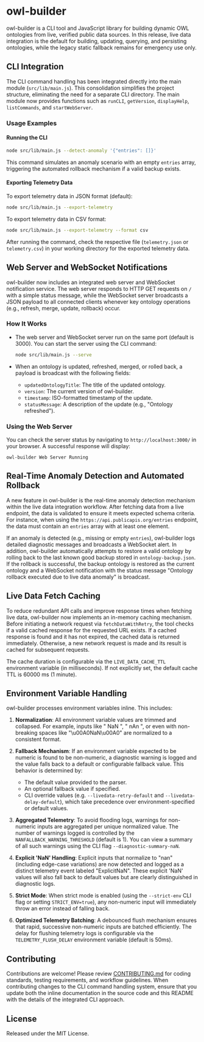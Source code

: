 # owl-builder

owl-builder is a CLI tool and JavaScript library for building dynamic OWL ontologies from live, verified public data sources. In this release, live data integration is the default for building, updating, querying, and persisting ontologies, while the legacy static fallback remains for emergency use only.

## CLI Integration

The CLI command handling has been integrated directly into the main module (`src/lib/main.js`). This consolidation simplifies the project structure, eliminating the need for a separate CLI directory. The main module now provides functions such as `runCLI`, `getVersion`, `displayHelp`, `listCommands`, and `startWebServer`.

### Usage Examples

#### Running the CLI

```bash
node src/lib/main.js --detect-anomaly '{"entries": []}'
```

This command simulates an anomaly scenario with an empty `entries` array, triggering the automated rollback mechanism if a valid backup exists.

#### Exporting Telemetry Data

To export telemetry data in JSON format (default):

```bash
node src/lib/main.js --export-telemetry
```

To export telemetry data in CSV format:

```bash
node src/lib/main.js --export-telemetry --format csv
```

After running the command, check the respective file (`telemetry.json` or `telemetry.csv`) in your working directory for the exported telemetry data.

## Web Server and WebSocket Notifications

owl-builder now includes an integrated web server and WebSocket notification service. The web server responds to HTTP GET requests on `/` with a simple status message, while the WebSocket server broadcasts a JSON payload to all connected clients whenever key ontology operations (e.g., refresh, merge, update, rollback) occur.

### How It Works

- The web server and WebSocket server run on the same port (default is 3000). You can start the server using the CLI command:

  ```bash
  node src/lib/main.js --serve
  ```

- When an ontology is updated, refreshed, merged, or rolled back, a payload is broadcast with the following fields:
  - `updatedOntologyTitle`: The title of the updated ontology.
  - `version`: The current version of owl-builder.
  - `timestamp`: ISO-formatted timestamp of the update.
  - `statusMessage`: A description of the update (e.g., "Ontology refreshed").

### Using the Web Server

You can check the server status by navigating to `http://localhost:3000/` in your browser. A successful response will display:

```
owl-builder Web Server Running
```

## Real-Time Anomaly Detection and Automated Rollback

A new feature in owl-builder is the real-time anomaly detection mechanism within the live data integration workflow. After fetching data from a live endpoint, the data is validated to ensure it meets expected schema criteria. For instance, when using the `https://api.publicapis.org/entries` endpoint, the data must contain an `entries` array with at least one element.

If an anomaly is detected (e.g., missing or empty `entries`), owl-builder logs detailed diagnostic messages and broadcasts a WebSocket alert. In addition, owl-builder automatically attempts to restore a valid ontology by rolling back to the last known good backup stored in `ontology-backup.json`. If the rollback is successful, the backup ontology is restored as the current ontology and a WebSocket notification with the status message "Ontology rollback executed due to live data anomaly" is broadcast.

## Live Data Fetch Caching

To reduce redundant API calls and improve response times when fetching live data, owl-builder now implements an in-memory caching mechanism. Before initiating a network request via `fetchDataWithRetry`, the tool checks if a valid cached response for the requested URL exists. If a cached response is found and it has not expired, the cached data is returned immediately. Otherwise, a new network request is made and its result is cached for subsequent requests.

The cache duration is configurable via the `LIVE_DATA_CACHE_TTL` environment variable (in milliseconds). If not explicitly set, the default cache TTL is 60000 ms (1 minute).

## Environment Variable Handling

owl-builder processes environment variables inline. This includes:

1. **Normalization**: All environment variable values are trimmed and collapsed. For example, inputs like "  NaN  ", " nAn ", or even with non-breaking spaces like "\u00A0NaN\u00A0" are normalized to a consistent format.

2. **Fallback Mechanism**: If an environment variable expected to be numeric is found to be non-numeric, a diagnostic warning is logged and the value falls back to a default or configurable fallback value. This behavior is determined by:
   - The default value provided to the parser.
   - An optional fallback value if specified.
   - CLI override values (e.g. `--livedata-retry-default` and `--livedata-delay-default`), which take precedence over environment-specified or default values.

3. **Aggregated Telemetry**: To avoid flooding logs, warnings for non-numeric inputs are aggregated per unique normalized value. The number of warnings logged is controlled by the `NANFALLBACK_WARNING_THRESHOLD` (default is 1). You can view a summary of all such warnings using the CLI flag `--diagnostic-summary-naN`.

4. **Explicit 'NaN' Handling**: Explicit inputs that normalize to "nan" (including edge-case variations) are now detected and logged as a distinct telemetry event labeled "ExplicitNaN". These explicit 'NaN' values will also fall back to default values but are clearly distinguished in diagnostic logs.

5. **Strict Mode**: When strict mode is enabled (using the `--strict-env` CLI flag or setting `STRICT_ENV=true`), any non-numeric input will immediately throw an error instead of falling back.

6. **Optimized Telemetry Batching**: A debounced flush mechanism ensures that rapid, successive non-numeric inputs are batched efficiently. The delay for flushing telemetry logs is configurable via the `TELEMETRY_FLUSH_DELAY` environment variable (default is 50ms).

## Contributing

Contributions are welcome! Please review [CONTRIBUTING.md](CONTRIBUTING.md) for coding standards, testing requirements, and workflow guidelines. When contributing changes to the CLI command handling system, ensure that you update both the inline documentation in the source code and this README with the details of the integrated CLI approach.

## License

Released under the MIT License.
